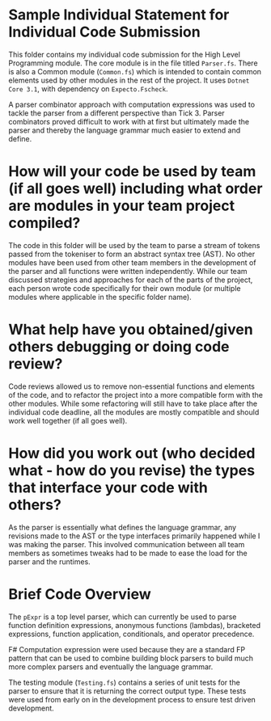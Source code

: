 # Sample Individual Statement for Individual Code Submission

This folder contains my individual code submission for the High Level Programming module. The core module is in the file titled `Parser.fs`. There is also a Common module (`Common.fs`) which is intended to contain common elements used by other modules in the rest of the project. It uses `Dotnet Core 3.1`, with dependency on `Expecto.Fscheck`.

A parser combinator approach with computation expressions was used to tackle the parser from a different perspective than Tick 3. Parser combinators proved difficult to work with at first but ultimately made the parser and thereby the language grammar much easier to extend and define. 
 
# How will your code be used by team (if all goes well) including what order are modules in your team project compiled?
The code in this folder will be used by the team to parse a stream of tokens passed from the tokeniser to form an abstract syntax tree (AST). No other modules have been used from other team members in the development of the parser and all functions were written independently. While our team discussed strategies and approaches for each of the parts of the project, each person wrote code specifically for their own module (or multiple modules where applicable in the specific folder name).

# What help have you obtained/given others debugging or doing code review?

Code reviews allowed us to remove non-essential functions and elements of the code, and to refactor the project into a more compatible form with the other modules. While some refactoring will still have to take place after the individual code deadline, all the modules are mostly compatible and should work well together (if all goes well).

# How did you work out (who decided what - how do you revise) the types that interface your code with others?

As the parser is essentially what defines the language grammar, any revisions made to the AST or the type interfaces primarily happened while I was making the parser. This involved communication between all team members as sometimes tweaks had to be made to ease the load for the parser and the runtimes.

# Brief Code Overview

The `pExpr` is a top level parser, which can currently be used to parse function definition expressions, anonymous functions (lambdas), bracketed expressions, function application, conditionals, and operator precedence.

F# Computation expression were used because they are a standard FP pattern that can be used to combine building block parsers to build much more complex parsers and eventually the language grammar.

The testing module (`Testing.fs`) contains a series of unit tests for the parser to ensure that it is returning the correct output type. These tests were used from early on in the development process to ensure test driven development.
